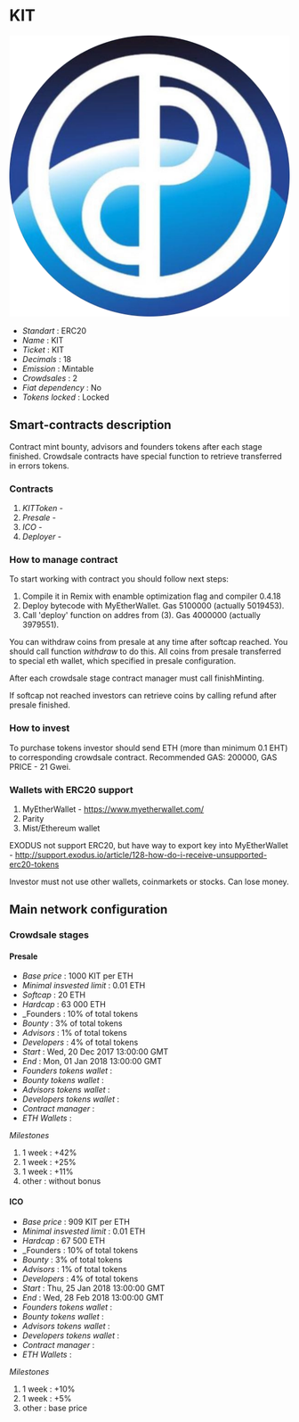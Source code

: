 <p align="center">
  <h1>KIT</h1>
  <img src="./logo.png">
</p>


* _Standart_        : ERC20
* _Name_            : KIT
* _Ticket_          : KIT
* _Decimals_        : 18
* _Emission_        : Mintable
* _Crowdsales_      : 2
* _Fiat dependency_ : No
* _Tokens locked_   : Locked

## Smart-contracts description

Contract mint bounty, advisors and founders tokens after each stage finished. 
Crowdsale contracts have special function to retrieve transferred in errors tokens.

### Contracts 
1. _KITToken_ - 
2. _Presale_ - 
3. _ICO_ - 
4. _Deployer_ - 

### How to manage contract
To start working with contract you should follow next steps:
1. Compile it in Remix with enamble optimization flag and compiler 0.4.18
2. Deploy bytecode with MyEtherWallet. Gas 5100000 (actually 5019453).
3. Call 'deploy' function on addres from (3). Gas 4000000 (actually 3979551). 

You can withdraw coins from presale at any time after softcap reached. You should call function _withdraw_ to do this. 
All coins from presale transferred to special eth wallet, which specified in presale configuration.

After each crowdsale stage contract manager must call finishMinting. 

If softcap not reached investors can retrieve coins by calling refund after presale finished.

### How to invest
To purchase tokens investor should send ETH (more than minimum 0.1 EHT) to corresponding crowdsale contract.
Recommended GAS: 200000, GAS PRICE - 21 Gwei.

### Wallets with ERC20 support
1. MyEtherWallet - https://www.myetherwallet.com/
2. Parity 
3. Mist/Ethereum wallet

EXODUS not support ERC20, but have way to export key into MyEtherWallet - http://support.exodus.io/article/128-how-do-i-receive-unsupported-erc20-tokens

Investor must not use other wallets, coinmarkets or stocks. Can lose money.

## Main network configuration

### Crowdsale stages

#### Presale
* _Base price_                 : 1000 KIT per ETH
* _Minimal insvested limit_    : 0.01 ETH
* _Softcap_                    : 20 ETH
* _Hardcap_                    : 63 000 ETH
* _Founders                    : 10% of total tokens
* _Bounty_                     : 3% of total tokens
* _Advisors_                   : 1% of total tokens
* _Developers_                 : 4% of total tokens
* _Start_                      : Wed, 20 Dec 2017 13:00:00 GMT 
* _End_                        : Mon, 01 Jan 2018 13:00:00 GMT
* _Founders tokens wallet_     : 
* _Bounty tokens wallet_       : 
* _Advisors tokens wallet_     : 
* _Developers tokens wallet_   : 
* _Contract manager_           : 
* _ETH Wallets_                : 

_Milestones_

1. 1 week                      : +42%
2. 1 week                      : +25%
3. 1 week                      : +11%
3. other                       : without bonus

#### ICO
* _Base price_                 : 909 KIT per ETH
* _Minimal insvested limit_    : 0.01 ETH
* _Hardcap_                    : 67 500 ETH
* _Founders                    : 10% of total tokens
* _Bounty_                     : 3% of total tokens
* _Advisors_                   : 1% of total tokens
* _Developers_                 : 4% of total tokens
* _Start_                      : Thu, 25 Jan 2018 13:00:00 GMT 
* _End_                        : Wed, 28 Feb 2018 13:00:00 GMT
* _Founders tokens wallet_     : 
* _Bounty tokens wallet_       : 
* _Advisors tokens wallet_     : 
* _Developers tokens wallet_   : 
* _Contract manager_           : 
* _ETH Wallets_                : 

_Milestones_
1. 1 week                      : +10%
2. 1 week                      : +5%
3. other                       : base price


